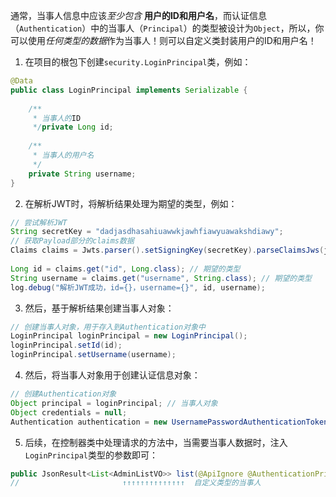 
通常，当事人信息中应该*至少包含* **用户的ID和用户名**，而认证信息（`Authentication`）中的当事人（`Principal`）的类型被设计为`Object`，所以，你可以使用*任何类型的数据*作为当事人！则可以自定义类封装用户的ID和用户名！  
  
1. 在项目的根包下创建`security.LoginPrincipal`类，例如：  
```java  
@Data  
public class LoginPrincipal implements Serializable {  
  
    /**  
	 * 当事人的ID  
	 */private Long id;  
	  
	/**  
	 * 当事人的用户名  
	 */  
	private String username;
}  
```  
  
2. 在解析JWT时，将解析结果处理为期望的类型，例如：  
```java  
// 尝试解析JWT  
String secretKey = "dadjasdhasahiuawwkjawhfiawyuawakshdiawy"; 
// 获取Payload部分的claims数据
Claims claims = Jwts.parser().setSigningKey(secretKey).parseClaimsJws(jwt).getBody();  
  
Long id = claims.get("id", Long.class); // 期望的类型  
String username = claims.get("username", String.class); // 期望的类型  
log.debug("解析JWT成功，id={}，username={}", id, username);
```  
  
3. 然后，基于解析结果创建当事人对象：  
```java  
// 创建当事人对象，用于存入到Authentication对象中  
LoginPrincipal loginPrincipal = new LoginPrincipal();  
loginPrincipal.setId(id);  
loginPrincipal.setUsername(username);  
```  
  
4. 然后，将当事人对象用于创建认证信息对象：  
```java  
// 创建Authentication对象  
Object principal = loginPrincipal; // 当事人对象  
Object credentials = null;  
Authentication authentication = new UsernamePasswordAuthenticationToken(principal, credentials, authorities);  
```  
  
5. 后续，在控制器类中处理请求的方法中，当需要当事人数据时，注入`LoginPrincipal`类型的参数即可：  
```java  
public JsonResult<List<AdminListVO>> list(@ApiIgnore @AuthenticationPrincipal LoginPrincipal loginPrincipal) {
//                       ↑↑↑↑↑↑↑↑↑↑↑↑↑↑  自定义类型的当事人
```